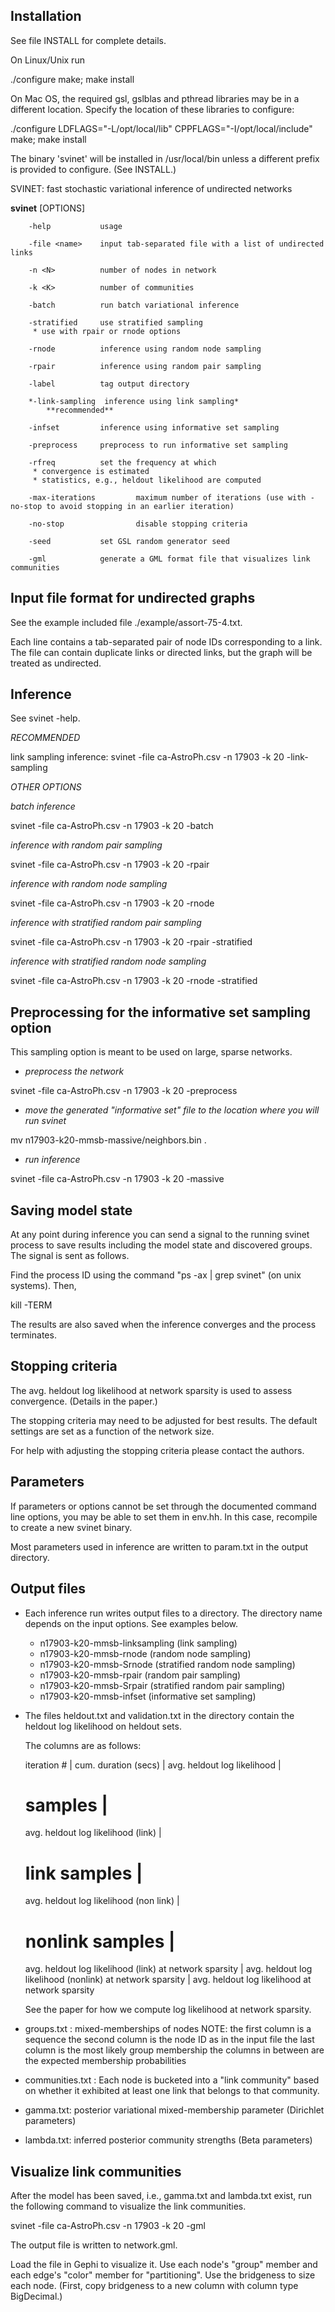 Installation
------------

See file INSTALL for complete details.

On Linux/Unix run

 ./configure 
 make; make install

On Mac OS, the required gsl, gslblas and pthread libraries may be in a
different location. Specify the location of these libraries to
configure:

 ./configure LDFLAGS="-L/opt/local/lib" CPPFLAGS="-I/opt/local/include"
 make; make install

The binary 'svinet' will be installed in /usr/local/bin unless a
different prefix is provided to configure. (See INSTALL.)


SVINET: fast stochastic variational inference of undirected networks

**svinet** [OPTIONS]

        -help           usage

        -file <name>    input tab-separated file with a list of undirected links

        -n <N>          number of nodes in network

        -k <K>          number of communities

        -batch          run batch variational inference

        -stratified     use stratified sampling
         * use with rpair or rnode options

        -rnode          inference using random node sampling

        -rpair          inference using random pair sampling

        -label          tag output directory

        *-link-sampling  inference using link sampling*
			**recommended**

        -infset         inference using informative set sampling

        -preprocess     preprocess to run informative set sampling

        -rfreq          set the frequency at which
         * convergence is estimated
         * statistics, e.g., heldout likelihood are computed

        -max-iterations         maximum number of iterations (use with -no-stop to avoid stopping in an earlier iteration)

        -no-stop                disable stopping criteria

        -seed           set GSL random generator seed

        -gml            generate a GML format file that visualizes link communities



Input file format for undirected graphs
---------------------------------------

See the example included file ./example/assort-75-4.txt.

Each line contains a tab-separated pair of node IDs corresponding to a
link. The file can contain duplicate links or directed links, but the
graph will be treated as undirected.

Inference
---------

See svinet -help.

*RECOMMENDED*

link sampling inference:
svinet -file ca-AstroPh.csv -n 17903 -k 20 -link-sampling

*OTHER OPTIONS*

*batch inference*

svinet -file ca-AstroPh.csv -n 17903 -k 20 -batch

*inference with random pair sampling*

svinet -file ca-AstroPh.csv -n 17903 -k 20 -rpair

*inference with random node sampling*

svinet -file ca-AstroPh.csv -n 17903 -k 20 -rnode

*inference with stratified random pair sampling*

svinet -file ca-AstroPh.csv -n 17903 -k 20 -rpair -stratified

*inference with stratified random node sampling*

svinet -file ca-AstroPh.csv -n 17903 -k 20 -rnode -stratified

Preprocessing for the informative set sampling option
-----------------------------------------------------

This sampling option is meant to be used on large, sparse networks.

- *preprocess the network*

svinet -file ca-AstroPh.csv -n 17903 -k 20 -preprocess

- *move the generated "informative set" file to the location where you will run svinet*

mv n17903-k20-mmsb-massive/neighbors.bin .

- *run inference*

svinet -file ca-AstroPh.csv -n 17903 -k 20 -massive

Saving model state
------------------

At any point during inference you can send a signal to the running
svinet process to save results including the model state and
discovered groups. The signal is sent as follows. 

Find the process ID using the command "ps -ax | grep svinet" (on unix
systems). Then,

kill -TERM <process ID>

The results are also saved when the inference converges and the
process terminates.

Stopping criteria 
-----------------

The avg. heldout log likelihood at network sparsity is used to assess
convergence. (Details in the paper.)

The stopping criteria may need to be adjusted for best results. The
default settings are set as a function of the network size. 

For help with adjusting the stopping criteria please contact the
authors.

Parameters
----------

If parameters or options cannot be set through the documented command
line options, you may be able to set them in env.hh. In this case,
recompile to create a new svinet binary. 

Most parameters used in inference are written to param.txt in the
output directory.

Output files
------------

- Each inference run writes output files to a directory. The directory name depends on the input options. See examples below.

  - n17903-k20-mmsb-linksampling (link sampling)
  - n17903-k20-mmsb-rnode        (random node sampling)
  - n17903-k20-mmsb-Srnode       (stratified random node sampling)
  - n17903-k20-mmsb-rpair        (random pair sampling)
  - n17903-k20-mmsb-Srpair       (stratified random pair sampling)
  - n17903-k20-mmsb-infset       (informative set sampling)

- The files heldout.txt and validation.txt in the directory contain
  the heldout log likelihood on heldout sets.

  The columns are as follows: 

     iteration # | 
     cum. duration (secs) |
     avg. heldout log likelihood |
     # samples | 
     avg. heldout log likelihood (link) |
     # link samples | 
     avg. heldout log likelihood (non link) |
     # nonlink samples | 
     avg. heldout log likelihood (link) at network sparsity | 
     avg. heldout log likelihood (nonlink) at network sparsity |
     avg. heldout log likelihood at network sparsity 

  See the paper for how we compute log likelihood at network sparsity.

- groups.txt : mixed-memberships of nodes
  	       NOTE: the first column is a sequence
	       	     the second column is the node ID as in the input file
		     the last column is the most likely group membership
		     the columns in between are the expected
		     membership probabilities

- communities.txt : Each node is bucketed into a "link community"
  		    based on whether it exhibited at least one link
  		    that belongs to that community.

		    
- gamma.txt: posterior variational mixed-membership parameter
  	     (Dirichlet parameters)

- lambda.txt: inferred posterior community strengths (Beta parameters)


Visualize link communities
--------------------------

After the model has been saved, i.e., gamma.txt and lambda.txt exist,
run the following command to visualize the link communities.

svinet -file ca-AstroPh.csv -n 17903 -k 20 -gml

The output file is written to network.gml. 

Load the file in Gephi to visualize it. Use each node's "group" member
and each edge's "color" member for "partitioning".  Use the bridgeness
to size each node. (First, copy bridgeness to a new column with column
type BigDecimal.)
